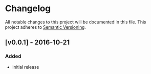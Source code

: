 # Changelog
All notable changes to this project will be documented in this file.
This project adheres to [Semantic Versioning](http://semver.org/).

<!-- Typical Changelog release tempalte:

## [vx.x.x] - yyyy-mm-dd
### Fixed
### Deprecated
### Changed
### Added

-->

## [v0.0.1] - 2016-10-21
### Added
- Initial release
